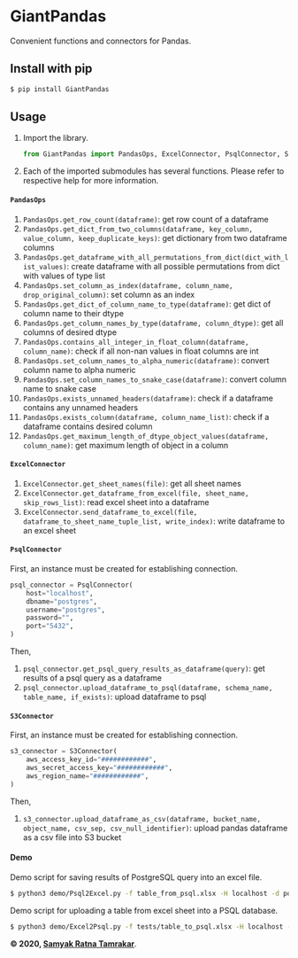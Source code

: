 # GiantPandas
Convenient functions and connectors for Pandas.


## Install with pip
```bash
$ pip install GiantPandas
```

## Usage
1. Import the library.
    ```python
    from GiantPandas import PandasOps, ExcelConnector, PsqlConnector, S3Connector
    ```
1. Each of the imported submodules has several functions. Please refer to respective help for more information.

#### ```PandasOps```

1. ```PandasOps.get_row_count(dataframe)```: get row count of a dataframe
1. ```PandasOps.get_dict_from_two_columns(dataframe, key_column, value_column, keep_duplicate_keys)```: get dictionary from two dataframe columns
1. ```PandasOps.get_dataframe_with_all_permutations_from_dict(dict_with_list_values)```: create dataframe with all possible permutations from dict with values of type list
1. ```PandasOps.set_column_as_index(dataframe, column_name, drop_original_column)```: set column as an index
1. ```PandasOps.get_dict_of_column_name_to_type(dataframe)```: get dict of column name to their dtype
1. ```PandasOps.get_column_names_by_type(dataframe, column_dtype)```: get all columns of desired dtype
1. ```PandasOps.contains_all_integer_in_float_column(dataframe, column_name)```: check if all non-nan values in float columns are int
1. ```PandasOps.set_column_names_to_alpha_numeric(dataframe)```: convert column name to alpha numeric
1. ```PandasOps.set_column_names_to_snake_case(dataframe)```: convert column name to snake case
1. ```PandasOps.exists_unnamed_headers(dataframe)```: check if a dataframe contains any unnamed headers
1. ```PandasOps.exists_column(dataframe, column_name_list)```: check if a dataframe contains desired column
1. ```PandasOps.get_maximum_length_of_dtype_object_values(dataframe, column_name)```: get maximum length of object in a column

#### ```ExcelConnector```
1. 	```ExcelConnector.get_sheet_names(file)```: get all sheet names
1. 	```ExcelConnector.get_dataframe_from_excel(file, sheet_name, skip_rows_list)```: read excel sheet into a dataframe
1. 	```ExcelConnector.send_dataframe_to_excel(file, dataframe_to_sheet_name_tuple_list, write_index)```: write dataframe to an excel sheet

#### ```PsqlConnector```
First, an instance must be created for establishing connection.
```python
psql_connector = PsqlConnector(
    host="localhost",
    dbname="postgres",
    username="postgres",
    password="",
    port="5432",
)
```
Then,
1. ```psql_connector.get_psql_query_results_as_dataframe(query)```: get results of a psql query as a dataframe
1. ```psql_connector.upload_dataframe_to_psql(dataframe, schema_name, table_name, if_exists)```: upload dataframe to psql


#### ```S3Connector```
First, an instance must be created for establishing connection.
```python
s3_connector = S3Connector(
    aws_access_key_id="############",
    aws_secret_access_key="############",
    aws_region_name="############",
)
```
Then,
1. ```s3_connector.upload_dataframe_as_csv(dataframe, bucket_name, object_name, csv_sep, csv_null_identifier)```: upload pandas dataframe as a csv file into S3 bucket


#### Demo

Demo script for saving results of PostgreSQL query into an excel file.
```bash
$ python3 demo/Psql2Excel.py -f table_from_psql.xlsx -H localhost -d postgres -u postgres -t test_table -sn Sheet1
```

Demo script for uploading a table from excel sheet into a PSQL database.
```bash
$ python3 demo/Excel2Psql.py -f tests/table_to_psql.xlsx -H localhost -d postgres -u postgres -t test_table -ie replace
```

**&copy; 2020, [Samyak Ratna Tamrakar](https://www.linkedin.com/in/srtamrakar/)**.